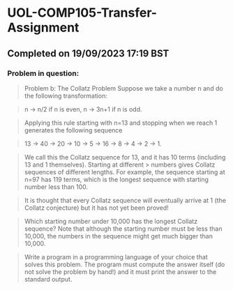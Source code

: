 # UOL-COMP105-Transfer-Assignment

## Completed on 19/09/2023 17:19 BST

### Problem in question:

> Problem b: The Collatz Problem
> Suppose we take a number n and do the following transformation:

>    n → n/2 if n is even,
 >   n → 3n+1 if n is odd.

>Applying this rule starting with n=13 and stopping when we reach 1 generates the following sequence

  >  13 → 40 → 20 → 10 → 5 → 16 → 8 → 4 → 2 → 1.

>We call this the Collatz sequence for 13, and it has 10 terms (including 13 and 1 themselves). Starting at different >
numbers gives Collatz sequences of different lengths. For example, the sequence starting at n=97 has 119 terms, which is the longest sequence with starting number less than 100.

>It is thought that every Collatz sequence will eventually arrive at 1 (the Collatz conjecture) but it has not yet been proved!

>Which starting number under 10,000 has the longest Collatz sequence? Note that although the starting number must be less than 10,000, the numbers in the sequence might get much bigger than 10,000.

>Write a program in a programming language of your choice that solves this problem. The program must compute the answer itself (do not solve the problem by hand!) and it must print the answer to the standard output.
